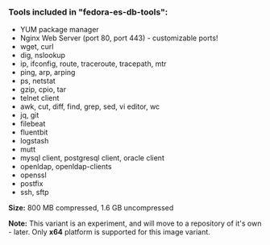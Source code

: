 ### Tools included in "fedora-es-db-tools":

* YUM package manager
* Nginx Web Server (port 80, port 443) - customizable ports!
* wget, curl
* dig, nslookup
* ip, ifconfig, route, traceroute, tracepath, mtr
* ping, arp, arping
* ps, netstat
* gzip, cpio, tar
* telnet client
* awk, cut, diff, find, grep, sed, vi editor, wc
* jq, git
* filebeat 
* fluentbit
* logstash
* mutt
* mysql client, postgresql client, oracle client
* openldap, openldap-clients
* openssl
* postfix
* ssh, sftp

**Size:** 800 MB compressed, 1.6 GB uncompressed

**Note:** This variant is an experiment, and will move to a repository of it's own - later. Only **x64** platform is supported for this image variant.

